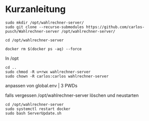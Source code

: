 # Kurzanleitung

```
sudo mkdir /opt/wahlrechner-server/
sudo git clone --recurse-submodules https://github.com/carlos-pusch/Wahlrechner-server /opt/wahlrechner-server/

cd /opt/wahlrechner-server

docker rm $(docker ps -aq) --force
```

In /opt

```
cd ..
sudo chmod -R u+rwx wahlrechner-server
sudo chown -R carlos:carlos wahlrechner-server
```

anpassen von global.env | 3 PWDs

falls vergessen /opt/wahlrechner-server löschen und neustarten

```
cd /opt/wahlrechner-server
sudo systemctl restart docker
sudo bash ServerUpdate.sh
```
